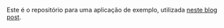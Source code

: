 Este é o repositório para uma aplicação de exemplo, utilizada [neste blog post](http://getupcloud.com/blog/novo-cartridge-memcached).
